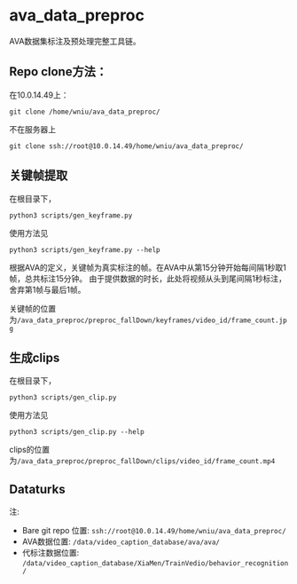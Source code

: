 # ava_data_preproc

AVA数据集标注及预处理完整工具链。

## Repo clone方法：
在10.0.14.49上：
```
git clone /home/wniu/ava_data_preproc/
```
不在服务器上
```
git clone ssh://root@10.0.14.49/home/wniu/ava_data_preproc/
```

## 关键帧提取

在根目录下，
```
python3 scripts/gen_keyframe.py
```
使用方法见
```
python3 scripts/gen_keyframe.py --help
```
根据AVA的定义，关键帧为真实标注的帧。在AVA中从第15分钟开始每间隔1秒取1帧，总共标注15分钟。
由于提供数据的时长，此处将视频从头到尾间隔1秒标注，舍弃第1帧与最后1帧。

关键帧的位置为`/ava_data_preproc/preproc_fallDown/keyframes/video_id/frame_count.jpg`

## 生成clips

在根目录下，
```
python3 scripts/gen_clip.py
```
使用方法见
```
python3 scripts/gen_clip.py --help
```
clips的位置为`/ava_data_preproc/preproc_fallDown/clips/video_id/frame_count.mp4`

## Dataturks



注:
* Bare git repo 位置: `ssh://root@10.0.14.49/home/wniu/ava_data_preproc/`
* AVA数据位置: `/data/video_caption_database/ava/ava/`
* 代标注数据位置: `/data/video_caption_database/XiaMen/TrainVedio/behavior_recognition/`

